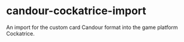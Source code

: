 # candour-cockatrice-import
An import for the custom card Candour format into the game platform Cockatrice.
